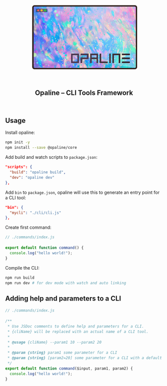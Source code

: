 <br/>
<br/>
<div align="center">
  <img src="/assets/opaline.png" alt="opaline" width="340" align="center">
</div>
<br/>
<br/>
<h2 align="center">Opaline – CLI Tools Framework</h2>
<br/>

## Usage

Install opaline:

```sh
npm init -y
npm install --save @opaline/core
```

Add build and watch scripts to `package.json`:

```json
"scripts": {
  "build": "opaline build",
  "dev": "opaline dev"
},
```

Add `bin` to `package.json`, opaline will use this to generate an entry point for a CLI tool:

```json
"bin": {
  "mycli": "./cli/cli.js"
},
```

Create first command:

```js
// ./commands/index.js

export default function command() {
  console.log("hello world!");
}
```

Compile the CLI:

```sh
npm run build
npm run dev # for dev mode with watch and auto linking
```

## Adding help and parameters to a CLI

```js
// ./commands/index.js

/**
 * Use JSDoc comments to define help and parameters for a CLI.
 * {cliName} will be replaced with an actual name of a CLI tool.
 *
 * @usage {cliName} --param1 10 --param2 20
 *
 * @param {string} param1 some parameter for a CLI
 * @param {string} [param2=20] some parameter for a CLI with a default value
 */
export default function command($input, param1, param2) {
  console.log("hello world!");
}
```
